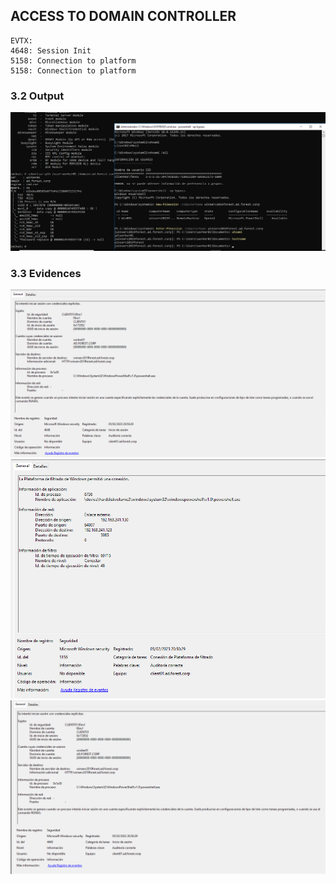 ## ACCESS TO DOMAIN CONTROLLER

```
EVTX: 
4648: Session Init
5158: Connection to platform
5158: Connection to platform
```


### 3.2 Output

![PSRemoting worker01](resources/PSRrmoting_worker01.png)

### 3.3 Evidences

![PSRemoting worker01](resources/PSRemoting_1.png)
![PSRemoting worker01](resources/PSRemoting_2.png)
![PSRemoting worker01](resources/PSRemoting_3.png)
